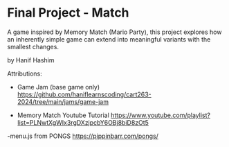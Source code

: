 # Final Project - Match

A game inspired by Memory Match (Mario Party), this project explores how an inherently simple game can extend into meaningful variants with the smallest changes. 

by Hanif Hashim

Attributions: 

- Game Jam (base game only)
https://github.com/haniflearnscoding/cart263-2024/tree/main/jams/game-jam

- Memory Match Youtube Tutorial
https://www.youtube.com/playlist?list=PLNwtXgWIx3rgDXzjpcbY6OBj8biD8zOt5

-menu.js from PONGS
https://pippinbarr.com/pongs/

